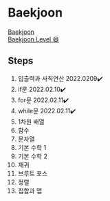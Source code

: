 # Baekjoon
<a href='https://www.acmicpc.net/step'>Baekjoon</a><br>
<a target='_blank' href='https://solved.ac/profile/yeanvely'>Baekjoon Level :smile:</a>

## Steps
1. 입출력과 사칙연산 2022.0209✔️
2. if문 2022.02.10✔️
3. for문 2022.02.11✔️
4. while문 2022.02.11✔️
5. 1차원 배열
6. 함수
7. 문자열
8. 기본 수학 1
9. 기본 수학 2
10. 재귀
11. 브루트 포스
12. 정렬
13. 집합과 맵
